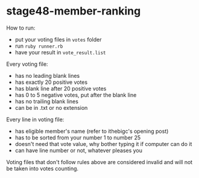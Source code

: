 # stage48-member-ranking

How to run:
- put your voting files in `votes` folder
- run `ruby runner.rb`
- have your result in `vote_result.list`

Every voting file:
- has no leading blank lines
- has exactly 20 positive votes
- has blank line after 20 positive votes
- has 0 to 5 negative votes, put after the blank line
- has no trailing blank lines
- can be in .txt or no extension

Every line in voting file:
- has eligible member's name (refer to ithebigc's opening post)
- has to be sorted from your number 1 to number 25
- doesn't need that vote value, why bother typing it if computer can do it
- can have line number or not, whatever pleases you

Voting files that don't follow rules above are considered invalid and will not be taken into votes counting.
